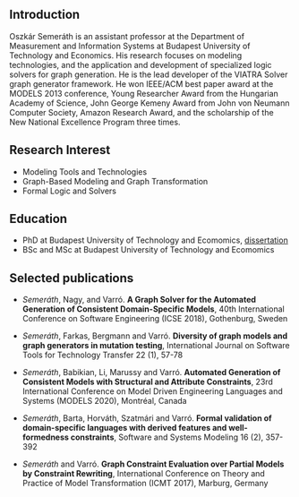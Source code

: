 ## Introduction

Oszkár Semeráth is an assistant professor at the Department of Measurement and Information Systems at Budapest University of Technology and Economics. His research focuses on modeling technologies, and the application and development of specialized logic solvers for graph generation.
He is the lead developer of the VIATRA Solver graph generator framework.
He won IEEE/ACM best paper award at the MODELS 2013 conference, Young Researcher Award from the Hungarian Academy of Science, John George Kemeny Award from John von Neumann Computer Society, Amazon Research Award, and the scholarship of the New National Excellence Program three times.

## Research Interest

* Modeling Tools and Technologies
* Graph-Based Modeling and Graph Transformation
* Formal Logic and Solvers

## Education

* PhD at Budapest University of Technology and Ecomomics, [dissertation](https://oszkarsemerath.github.io/content/phd-thesis-semerath.pdf)
* BSc and MSc at Budapest University of Technology and Ecomomics

## Selected publications

* *Semeráth*, Nagy, and Varró.
**A Graph Solver for the Automated Generation of Consistent Domain-Specific Models**,
40th International Conference on Software Engineering (ICSE 2018), Gothenburg, Sweden

* *Semeráth*, Farkas, Bergmann and Varró.
**Diversity of graph models and graph generators in mutation testing**, 
International Journal on Software Tools for Technology Transfer 22 (1), 57-78

* *Semeráth*, Babikian, Li, Marussy and Varró.
**Automated Generation of Consistent Models with Structural and Attribute Constraints**,
23rd International Conference on Model Driven Engineering Languages and Systems (MODELS 2020), Montréal, Canada

* *Semeráth*, Barta, Horváth, Szatmári and Varró.
**Formal validation of domain-specific languages with derived features and well-formedness constraints**,
Software and Systems Modeling 16 (2), 357-392

* *Semeráth* and  Varró.
**Graph Constraint Evaluation over Partial Models by Constraint Rewriting**,
International Conference on Theory and Practice of Model Transformation (ICMT 2017), Marburg, Germany

